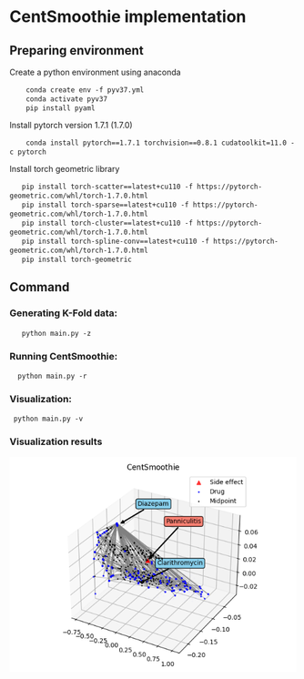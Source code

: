 # CentSmoothie implementation

## Preparing environment

Create a python environment using anaconda
```shell
    conda create env -f pyv37.yml
    conda activate pyv37
    pip install pyaml
```
Install pytorch version 1.7.1 (1.7.0)
```shell
    conda install pytorch==1.7.1 torchvision==0.8.1 cudatoolkit=11.0 -c pytorch
```

Install torch geometric library

```shell
   pip install torch-scatter==latest+cu110 -f https://pytorch-geometric.com/whl/torch-1.7.0.html
   pip install torch-sparse==latest+cu110 -f https://pytorch-geometric.com/whl/torch-1.7.0.html
   pip install torch-cluster==latest+cu110 -f https://pytorch-geometric.com/whl/torch-1.7.0.html
   pip install torch-spline-conv==latest+cu110 -f https://pytorch-geometric.com/whl/torch-1.7.0.html
   pip install torch-geometric
```

## Command

### Generating K-Fold data:

```shell
   python main.py -z
```

### Running CentSmoothie:

```shell
  python main.py -r
```
### Visualization:

```shell
 python main.py -v
```

### Visualization results
![](demo/New_5_pca_3_Panniculitis.png)